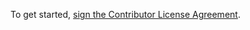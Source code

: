  To get started, <a
 href="https://www.clahub.com/agreements/isaacs/abbrev-js">sign the
 Contributor License Agreement</a>.

